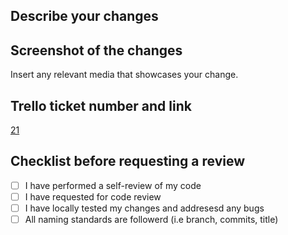 ## Describe your changes

## Screenshot of the changes

Insert any relevant media that showcases your change.

## Trello ticket number and link

[21](https://trello.com/c/REPLACEME)


## Checklist before requesting a review
- [ ] I have performed a self-review of my code
- [ ] I have requested for code review
- [ ] I have locally tested my changes and addresesd any bugs
- [ ] All naming standards are followerd (i.e branch, commits, title)
